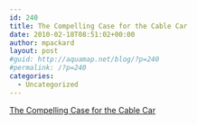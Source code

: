 ```yaml
---
id: 240
title: The Compelling Case for the Cable Car
date: 2010-02-18T08:51:02+00:00
author: mpackard
layout: post
#guid: http://aquamap.net/blog/?p=240
#permalink: /?p=240
categories:
  - Uncategorized
---
```

[The Compelling Case for the Cable Car](http://www.newgeography.com/content/001405-the-compelling-case-for-the-cable-car)

